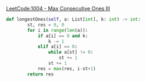 [LeetCode.1004 - Max Consecutive Ones III](https://leetcode.com/problems/max-consecutive-ones-iii/)

```python
def longestOnes(self, a: List[int], k: int) -> int:
        st, res = 0, 0
        for i in range(len(a)):
            if a[i] == 0 and k:
                k -= 1
            elif a[i] == 0:
                while a[st] != 0:
                    st += 1
                st += 1              
            res = max(res, i-st+1)
        return res
```
